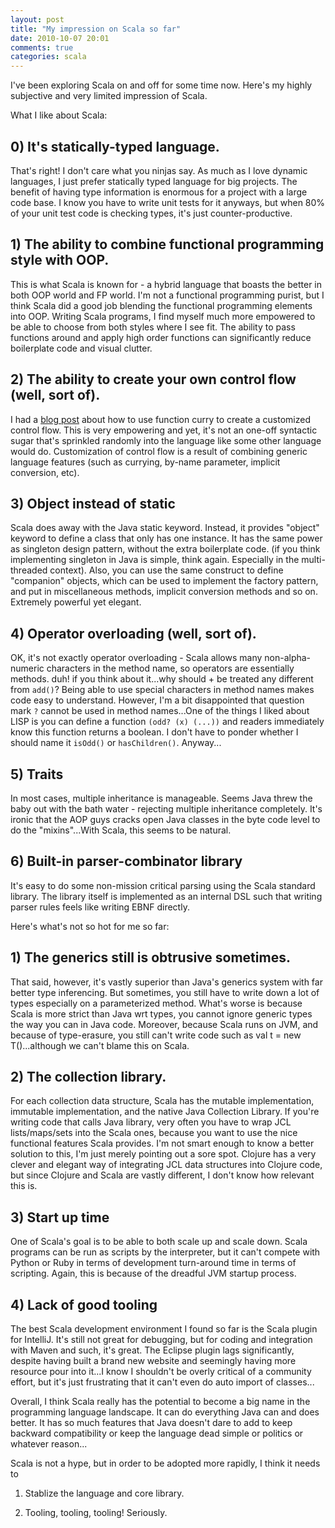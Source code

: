 ```yaml
---
layout: post
title: "My impression on Scala so far"
date: 2010-10-07 20:01
comments: true
categories: scala
---
```


I've been exploring Scala on and off for some time now. Here's my highly subjective and very limited impression of Scala.

What I like about Scala:

## 0) It's statically-typed language.
That's right! I don't care what you ninjas say. As much as I love dynamic languages, I just prefer statically typed language for big projects. The benefit of having type information is enormous for a project with a large code base. I know you have to write unit tests for it anyways, but when 80% of your unit test code is checking types, it's just counter-productive.

## 1) The ability to combine functional programming style with OOP.
This is what Scala is known for - a hybrid language that boasts the better in both OOP world and FP world. I'm not a functional programming purist, but I think Scala did a good job blending the functional programming elements into OOP. Writing Scala programs, I find myself much more empowered to be able to choose from both styles where I see fit. The ability to pass functions around and apply high order functions can significantly reduce boilerplate code and visual clutter.

## 2) The ability to create your own control flow (well, sort of).
I had a [blog post](http://reminiscential.wordpress.com/2010/09/29/scala-use-function-currying/) about how to use function curry to create a customized control flow. This is very empowering and yet, it's not an one-off syntactic sugar that's sprinkled randomly into the language like some other language would do. Customization of control flow is a result of combining generic language features (such as currying, by-name parameter, implicit conversion, etc).

## 3) Object instead of static

Scala does away with the Java static keyword. Instead, it provides "object" keyword to define a class that only has one instance. It has the same power as singleton design pattern, without the extra boilerplate code. (if you think implementing singleton in Java is simple, think again. Especially in the multi-threaded context). Also, you can use the same construct to define "companion" objects, which can be used to implement the factory pattern, and put in miscellaneous methods, implicit conversion methods and so on. Extremely powerful yet elegant.

## 4) Operator overloading (well, sort of).

OK, it's not exactly operator overloading - Scala allows many non-alpha-numeric characters in the method name, so operators are essentially methods. duh! if you think about it...why should + be treated any different from `add()`? Being able to use special characters in method names makes code easy to understand. However, I'm a bit disappointed that question mark `?` cannot be used in method names...One of the things I liked about LISP is you can define a function `(odd? (x) (...))` and readers immediately know this function returns a boolean. I don't have to ponder whether I should name it `isOdd()` or `hasChildren()`. Anyway...

## 5) Traits

In most cases, multiple inheritance is manageable. Seems Java threw the baby out with the bath water - rejecting multiple inheritance completely. It's ironic that the AOP guys cracks open Java classes in the byte code level to do the "mixins"...With Scala, this seems to be natural.

## 6) Built-in parser-combinator library

It's easy to do some non-mission critical parsing using the Scala standard library. The library itself is implemented as an internal DSL such that writing parser rules feels like writing EBNF directly.

Here's what's not so hot for me so far:

## 1) The generics still is obtrusive sometimes.

That said, however, it's vastly superior than Java's generics system with far better type inferencing. But sometimes, you still have to write down a lot of types especially on a parameterized method. What's worse is because Scala is more strict than Java wrt types, you cannot ignore generic types the way you can in Java code. Moreover, because Scala runs on JVM, and because of type-erasure, you still can't write code such as val t = new T()...although we can't blame this on Scala.

## 2) The collection library.

For each collection data structure, Scala has the mutable implementation, immutable implementation, and the native Java Collection Library. If you're writing code that calls Java library, very often you have to wrap JCL lists/maps/sets into the Scala ones, because you want to use the nice functional features Scala provides. I'm not smart enough to know a better solution to this, I'm just merely pointing out a sore spot. Clojure has a very clever and elegant way of integrating JCL data structures into Clojure code, but since Clojure and Scala are vastly different, I don't know how relevant this is.

## 3) Start up time
One of Scala's goal is to be able to both scale up and scale down. Scala programs can be run as scripts by the interpreter, but it can't compete with Python or Ruby in terms of development turn-around time in terms of scripting. Again, this is because of the dreadful JVM startup process.

## 4) Lack of good tooling

The best Scala development environment I found so far is the Scala plugin for IntelliJ. It's still not great for debugging, but for coding and integration with Maven and such, it's great. The Eclipse plugin lags significantly, despite having built a brand new website and seemingly having more resource pour into it...I know I shouldn't be overly critical of a community effort, but it's just frustrating that it can't even do auto import of classes...

Overall, I think Scala really has the potential to become a big name in the programming language landscape. It can do everything Java can and does better. It has so much features that Java doesn't dare to add to keep backward compatibility or keep the language dead simple or politics or whatever reason...

Scala is not a hype, but in order to be adopted more rapidly, I think it needs to

1. Stablize the language and core library.

2. Tooling, tooling, tooling! Seriously.
